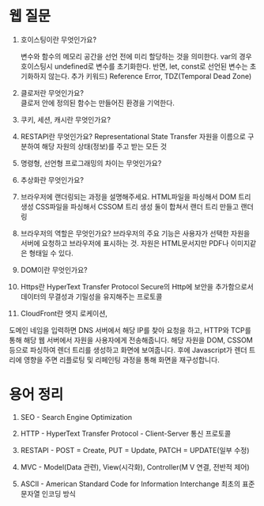# 웹 질문

1. 호이스팅이란 무엇인가요?  

   변수와 함수의 메모리 공간을 선언 전에 미리 할당하는 것을 의미한다.
   var의 경우 호이스팅시 undefined로 변수를 초기화한다. 
   반면, let, const로 선언된 변수는 초기화하지 않는다.
   추가 키워드) Reference Error, TDZ(Temporal Dead Zone)

2. 클로저란 무엇인가요?  
   클로저 안에 정의된 함수는 만들어진 환경을 기억한다.

3. 쿠키, 세션, 캐시란 무엇인가요?

4. RESTAPI란 무엇인가요?
   Representational State Transfer
   자원을 이름으로 구분하여 해당 자원의 상태(정보)를 주고 받는 모든 것

5. 명령형, 선언형 프로그래밍의 차이는 무엇인가요?

6. 추상화란 무엇인가요?

7. 브라우저에 랜더링되는 과정을 설명해주세요.
   HTML파일을 파싱해서 DOM 트리 생성
   CSS파일을 파싱해서 CSSOM 트리 생성
   둘이 합쳐서 랜더 트리 만들고 랜더링

8. 브라우저의 역할은 무엇인가요?
   브라우저의 주요 기능은 사용자가 선택한 자원을 서버에 요청하고 브라우저에 표시하는 것. 자원은 HTML문서지만 PDF나 이미지같은 형태일 수 있다.

9. DOM이란 무엇인가요?

10. Https란 HyperText Transfer Protocol Secure의 Http에 보안을 추가함으로서 데이터의 무결성과 기밀성을 유지해주는 프로토콜

11. CloudFront란 
엣지 로케이션, 


도메인 네임을 입력하면 DNS 서버에서 해당 IP를 찾아 요청을 하고, HTTP와 TCP를 통해 해당 웹 서버에서 자원을 사용자에게 전송해줍니다. 해당 자원을 DOM, CSSOM 등으로 파싱하여 렌더 트리를 생성하고 화면에 보여줍니다. 후에 Javascript가 렌더 트리에 영향을 주면 리플로팅 및 리페인팅 과정을 통해 화면을 재구성합니다.

# 용어 정리

1. SEO - Search Engine Optimization

2. HTTP - HyperText Transfer Protocol - Client-Server 통신 프로토콜

3. RESTAPI - POST = Create, PUT = Update, PATCH = UPDATE(일부 수정)

4. MVC - Model(Data 관련), View(시각화), Controller(M V 연결, 전반적 제어)

5. ASCII - American Standard Code for Information Interchange 최초의 표준 문자열 인코딩 방식
